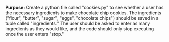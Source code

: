 **Purpose:** Create a python file called "cookies.py" to see whether a user has the necessary ingredients to make 
chocolate chip cookies. The ingredients ("flour", "butter", "sugar", "eggs", "chocolate chips") should be saved in a 
tuple called "ingredients." The user should be asked to enter as many ingredients as they would like, and the code 
should only stop executing once the user enters "stop."
